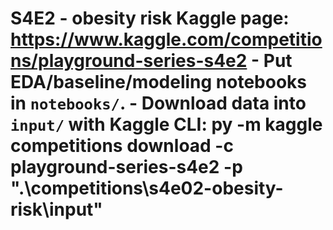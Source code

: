 ﻿# S4E2 - obesity risk  **Kaggle page:** https://www.kaggle.com/competitions/playground-series-s4e2  - Put EDA/baseline/modeling notebooks in `notebooks/`. - Download data into `input/` with Kaggle CLI:   py -m kaggle competitions download -c playground-series-s4e2 -p ".\competitions\s4e02-obesity-risk\input"
